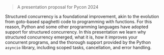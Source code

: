 > A presentation proposal for Pycon 2024

Structured concurrency is a foundational improvement, akin to the evolution from goto-based spaghetti code to programming with functions. For this reason, Python and some other programming languages have adopted support for structured concurrency. In this presentation we learn why structured concurrency emerged, what it is, how it improves your concurrent programs, and the thorough support provided by the Python `asyncio` library, including scoped tasks, cancellation, and error handling.